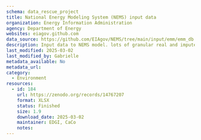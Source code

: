 ```yaml
---
schema: data_rescue_project 
title: National Energy Modeling System (NEMS) input data
organization: Energy Information Administration
agency: Department of Energy
websites: eiagov.github.com
data_source: https://github.com/EIAgov/NEMS/tree/main/input/emm/emm_db
description: Input data to NEMS model. lots of granular real and imputed data
last_modified: 2025-03-02
last_modified_by: Gabrielle
metadata_available: No
metadata_url: 
category:
  - Environment
resources:
  - id: 184
    url: https://zenodo.org/records/14767207
    format: XLSX
    status: Finished
    size: 1.9
    download_date: 2025-03-02
    maintainer: EDGI, CaCo
    notes: 
---
```


